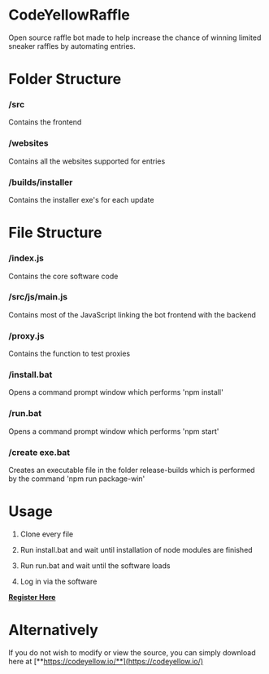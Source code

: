 # CodeYellowRaffle
Open source raffle bot made to help increase the chance of winning limited sneaker raffles by automating entries. 

# Folder Structure
### /src
Contains the frontend
### /websites
Contains all the websites supported for entries
### /builds/installer
Contains the installer exe's for each update


# File Structure
### /index.js
Contains the core software code
### /src/js/main.js
Contains most of the JavaScript linking the bot frontend with the backend
### /proxy.js
Contains the function to test proxies
### /install.bat
Opens a command prompt window which performs 'npm install'
### /run.bat
Opens a command prompt window which performs 'npm start'
### /create exe.bat
Creates an executable file in the folder release-builds which is performed by the command 'npm run package-win'

# Usage

1. Clone every file 

2. Run install.bat and wait until installation of node modules are finished

3. Run run.bat and wait until the software loads

4. Log in via the software

[**Register Here**](https://codeyellow.io/)


# Alternatively 

If you do not wish to modify or view the source, you can simply download here at [**https://codeyellow.io/**](https://codeyellow.io/)